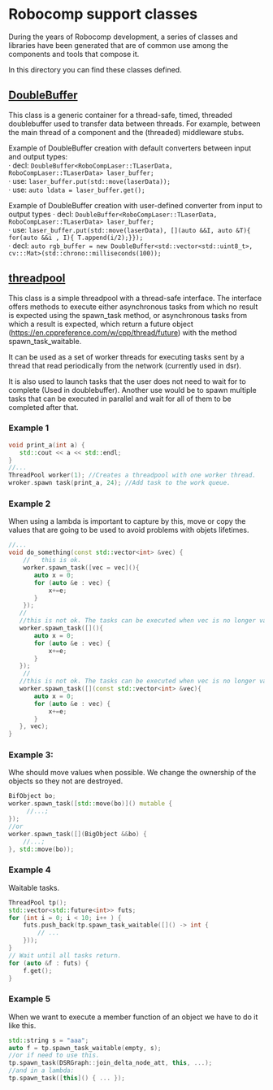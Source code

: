 # Robocomp support classes
During the years of Robocomp development, a series of classes and libraries have been generated 
that are of common use among the components and tools that compose it.

In this directory you can find these classes defined.


## [DoubleBuffer](./DoubleBuffer)
This class is a generic container for a thread-safe, timed, threaded doublebuffer used to transfer data between threads.
For example, between the main thread of a component and the (threaded) middleware stubs.  

Example of DoubleBuffer creation with default converters between input and output types:  
· decl: `DoubleBuffer<RoboCompLaser::TLaserData, RoboCompLaser::TLaserData> laser_buffer;`  
· use: `laser_buffer.put(std::move(laserData));`  
· use: `auto ldata = laser_buffer.get();`  

Example of DoubleBuffer creation with user-defined converter from input to output types
· decl: `DoubleBuffer<RoboCompLaser::TLaserData, RoboCompLaser::TLaserData> laser_buffer;`  
· use:  `laser_buffer.put(std::move(laserData), [](auto &&I, auto &T){ for(auto &&i , I){ T.append(i/2);}});`  
· decl: `auto rgb_buffer = new DoubleBuffer<std::vector<std::uint8_t>, cv:::Mat>(std::chrono::milliseconds(100));`

## [threadpool](./threadpool)
This class is a simple threadpool with a thread-safe interface.
The interface offers methods to execute either asynchronous tasks from which
no result is expected using the spawn_task method, or asynchronous tasks from
which a result is expected, which return a future object (https://en.cppreference.com/w/cpp/thread/future)
with the method spawn_task_waitable.

It can be used as a set of worker threads for executing tasks sent by a thread that read periodically
from the network (currently used in dsr).

It is also used to launch tasks that the user does not need to wait for to complete (Used in doublebuffer).
Another use would be to spawn multiple tasks that can be executed in parallel and wait for all of them to
be completed after that.

### Example 1
```c++
void print_a(int a) {
   std::cout << a << std::endl;
}
//...
ThreadPool worker(1); //Creates a threadpool with one worker thread.
wroker.spawn task(print_a, 24); //Add task to the work queue.
```

### Example 2
When using a lambda is important to capture by this, move or copy the values
that are going to be used to avoid problems with objets lifetimes.
```c++
//...
void do_something(const std::vector<int> &vec) {
    //   this is ok.
    worker.spawn_task([vec = vec](){
       auto x = 0;
       for (auto &e : vec) {
           x+=e;
       }
    });
   //
   //this is not ok. The tasks can be executed when vec is no longer valid.
   worker.spawn_task([](){
       auto x = 0;
       for (auto &e : vec) {
           x+=e;
       }
   });
    //
   //this is not ok. The tasks can be executed when vec is no longer valid.
   worker.spawn_task([](const std::vector<int> &vec){
       auto x = 0;
       for (auto &e : vec) {
           x+=e;
       }
   }, vec);
}
```
### Example 3: 
Whe should move values when possible. We change the ownership of the objects so they not are destroyed.
```c++
BifObject bo;
worker.spawn_task([std::move(bo)]() mutable {
     //...;
});
//or
worker.spawn_task([](BigObject &&bo) {
    //...;
}, std::move(bo));
```

### Example 4
Waitable tasks.
```c++
ThreadPool tp();
std::vector<std::future<int>> futs;
for (int i = 0; i < 10; i++ ) {
    futs.push_back(tp.spawn_task_waitable([]() -> int {
        // ...
    }));
}
// Wait until all tasks return.
for (auto &f : futs) {
    f.get();
}
```

### Example 5 
When we want to execute a member function of an object we have to do it like this.
```c++
std::string s = "aaa";
auto f = tp.spawn_task_waitable(empty, s);
//or if need to use this.
tp.spawn_task(DSRGraph::join_delta_node_att, this, ...);
//and in a lambda:
tp.spawn_task([this]() { ... });
```